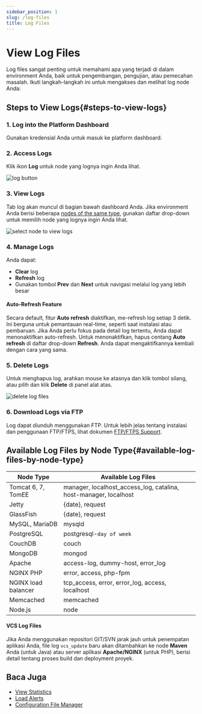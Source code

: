 ```yaml
---
sidebar_position: 1
slug: /log-files
title: Log Files
---
```

# View Log Files

Log files sangat penting untuk memahami apa yang terjadi di dalam environment Anda, baik untuk pengembangan, pengujian, atau pemecahan masalah. Ikuti langkah-langkah ini untuk mengakses dan melihat log node Anda:

## Steps to View Logs{#steps-to-view-logs}

### 1. Log into the Platform Dashboard
Gunakan kredensial Anda untuk masuk ke platform dashboard.

### 2. Access Logs
Klik ikon **Log** untuk node yang lognya ingin Anda lihat.

<img src="https://assets.dewacloud.com/dewacloud-docs/application_settings/built-in-monitoring/log-files/1-log.png" alt="log button" max-width="100%"/>

### 3. View Logs
Tab log akan muncul di bagian bawah dashboard Anda. Jika environment Anda berisi beberapa [nodes of the same type](https://docs.dewacloud.com/docs/horizontal-scaling/), gunakan daftar drop-down untuk memilih node yang lognya ingin Anda lihat.

<img src="https://assets.dewacloud.com/dewacloud-docs/application_settings/built-in-monitoring/log-files/2-select-node.png" alt="select node to view logs" max-width="100%"/>

### 4. Manage Logs
Anda dapat:
- **Clear** log
- **Refresh** log
- Gunakan tombol **Prev** dan **Next** untuk navigasi melalui log yang lebih besar

#### Auto-Refresh Feature
Secara default, fitur **Auto refresh** diaktifkan, me-refresh log setiap 3 detik. Ini berguna untuk pemantauan real-time, seperti saat instalasi atau pembaruan. Jika Anda perlu fokus pada detail log tertentu, Anda dapat menonaktifkan auto-refresh. Untuk menonaktifkan, hapus centang **Auto refresh** di daftar drop-down **Refresh**. Anda dapat mengaktifkannya kembali dengan cara yang sama.

### 5. Delete Logs
Untuk menghapus log, arahkan mouse ke atasnya dan klik tombol silang, atau pilih dan klik **Delete** di panel alat atas.

<img src="https://assets.dewacloud.com/dewacloud-docs/application_settings/built-in-monitoring/log-files/4-delete.png" alt="delete log files" max-width="100%"/>

### 6. Download Logs via FTP
Log dapat diunduh menggunakan FTP. Untuk lebih jelas tentang instalasi dan penggunaan FTP/FTPS, lihat dokumen [FTP/FTPS Support](https://docs.dewacloud.com/docs/ftp-ftps-support/).

## Available Log Files by Node Type{#available-log-files-by-node-type}

| Node Type         | Available Log Files                |
|-------------------|------------------------------------|
| Tomcat 6, 7, TomEE| manager, localhost_access_log, catalina, host-manager, localhost |
| Jetty             | \{date\}, request                    |
| GlassFish         | \{date\}, request                    |
| MySQL, MariaDB    | mysqld                             |
| PostgreSQL        | postgresql-`day of week`           |
| CouchDB           | couch                              |
| MongoDB           | mongod                             |
| Apache            | access-log, dummy-host, error_log  |
| NGINX PHP         | error, access, php-fpm             |
| NGINX load balancer| tcp_access, error, error_log, access, localhost |
| Memcached         | memcached                          |
| Node.js           | node                               |

#### VCS Log Files
Jika Anda menggunakan repositori GIT/SVN jarak jauh untuk penempatan aplikasi Anda, file log `vcs_update` baru akan ditambahkan ke node **Maven** Anda (untuk Java) atau server aplikasi **Apache/NGINX** (untuk PHP), berisi detail tentang proses build dan deployment proyek.

## Baca Juga

- [View Statistics](https://docs.dewacloud.com/docs/statistics-monitoring/)
- [Load Alerts](https://docs.dewacloud.com/docs/load-alerts/)
- [Configuration File Manager](https://docs.dewacloud.com/docs/configuration-file-manager/)